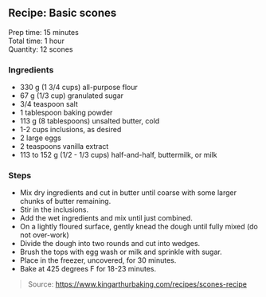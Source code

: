 ## Recipe: Basic scones
Prep time: 15 minutes  
Total time: 1 hour  
Quantity: 12 scones  

### Ingredients
 - 330 g (1 3/4 cups) all-purpose flour
 - 67 g (1/3 cup) granulated sugar
 - 3/4 teaspoon salt
 - 1 tablespoon baking powder
 - 113 g (8 tablespoons) unsalted butter, cold
 - 1-2 cups inclusions, as desired
 - 2 large eggs
 - 2 teaspoons vanilla extract
 - 113 to 152 g (1/2 - 1/3 cups) half-and-half, buttermilk, or milk

### Steps
 - Mix dry ingredients and cut in butter until coarse with some larger chunks of butter remaining.
 - Stir in the inclusions.
 - Add the wet ingredients and mix until just combined.
 - On a lightly floured surface, gently knead the dough until fully mixed (do not over-work)
 - Divide the dough into two rounds and cut into wedges.
 - Brush the tops with egg wash or milk and sprinkle with sugar.
 - Place in the freezer, uncovered, for 30 minutes.
 - Bake at 425 degrees F for 18-23 minutes.

> Source: https://www.kingarthurbaking.com/recipes/scones-recipe